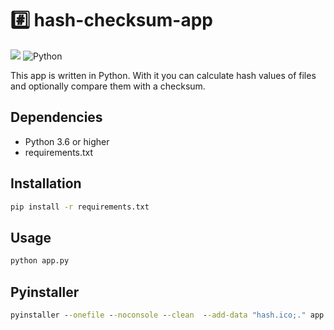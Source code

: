 # :hash: hash-checksum-app

![](https://img.shields.io/github/languages/count/JohnTrunix/hash-checksum-app?style=for-the-badge)
![Python](https://img.shields.io/badge/python-3670A0?style=for-the-badge&logo=python&logoColor=ffdd54)

This app is written in Python. With it you can calculate hash values of files and optionally compare them with a checksum.

## Dependencies

-   Python 3.6 or higher
-   requirements.txt

## Installation

```cmd
pip install -r requirements.txt
```

## Usage

```cmd
python app.py
```

## Pyinstaller

```cmd
pyinstaller --onefile --noconsole --clean  --add-data "hash.ico;." app.py
```

